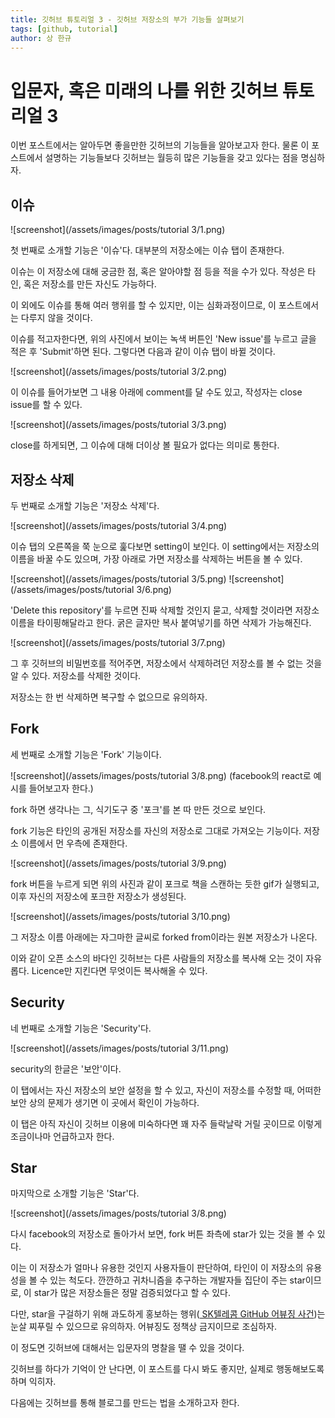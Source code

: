 ```yaml
---
title: 깃허브 튜토리얼 3 - 깃허브 저장소의 부가 기능들 살펴보기
tags: [github, tutorial]
author: 상 한규
---
```

# 입문자, 혹은 미래의 나를 위한 깃허브 튜토리얼 3

이번 포스트에서는 알아두면 좋을만한 깃허브의 기능들을 알아보고자 한다. 물론 이 포스트에서 설명하는 기능들보다 깃허브는 월등히 많은 기능들을 갖고 있다는 점을 명심하자.

## 이슈

![screenshot](/assets/images/posts/tutorial 3/1.png)

첫 번째로 소개할 기능은 '이슈'다. 대부분의 저장소에는 이슈 탭이 존재한다. 

이슈는 이 저장소에 대해 궁금한 점, 혹은 알아야할 점 등을 적을 수가 있다. 작성은 타인, 혹은 저장소를 만든 자신도 가능하다. 

이 외에도 이슈를 통해 여러 행위를 할 수 있지만, 이는 심화과정이므로, 이 포스트에서는 다루지 않을 것이다.

이슈를 적고자한다면, 위의 사진에서 보이는 녹색 버튼인 'New issue'를 누르고 글을 적은 후 'Submit'하면 된다. 그렇다면 다음과 같이 이슈 탭이 바뀔 것이다.

![screenshot](/assets/images/posts/tutorial 3/2.png)

이 이슈를 들어가보면 그 내용 아래에 comment를 달 수도 있고, 작성자는 close issue를 할 수 있다.

![screenshot](/assets/images/posts/tutorial 3/3.png)

close를 하게되면, 그 이슈에 대해 더이상 볼 필요가 없다는 의미로 통한다.

## 저장소 삭제

두 번째로 소개할 기능은 '저장소 삭제'다.

![screenshot](/assets/images/posts/tutorial 3/4.png)

이슈 탭의 오른쪽을 쭉 눈으로 훑다보면 setting이 보인다. 이 setting에서는 저장소의 이름을 바꿀 수도 있으며, 가장 아래로 가면 저장소를 삭제하는 버튼을 볼 수 있다.

![screenshot](/assets/images/posts/tutorial 3/5.png)
![screenshot](/assets/images/posts/tutorial 3/6.png)

'Delete this repository'를 누르면 진짜 삭제할 것인지 묻고, 삭제할 것이라면 저장소 이름을 타이핑해달라고 한다. 굵은 글자만 복사 붙여넣기를 하면 삭제가 가능해진다.

![screenshot](/assets/images/posts/tutorial 3/7.png)

그 후 깃허브의 비밀번호를 적어주면, 저장소에서 삭제하려던 저장소를 볼 수 없는 것을 알 수 있다. 저장소를 삭제한 것이다.

저장소는 한 번 삭제하면 복구할 수 없으므로 유의하자.

## Fork

세 번째로 소개할 기능은 'Fork' 기능이다.

![screenshot](/assets/images/posts/tutorial 3/8.png)
(facebook의 react로 예시를 들어보고자 한다.)

fork 하면 생각나는 그, 식기도구 중 '포크'를 본 따 만든 것으로 보인다.

fork 기능은 타인의 공개된 저장소를 자신의 저장소로 그대로 가져오는 기능이다. 저장소 이름에서 먼 우측에 존재한다.

![screenshot](/assets/images/posts/tutorial 3/9.png)

fork 버튼을 누르게 되면 위의 사진과 같이 포크로 책을 스캔하는 듯한 gif가 실행되고, 이후 자신의 저장소에 포크한 저장소가 생성된다. 

![screenshot](/assets/images/posts/tutorial 3/10.png)

그 저장소 이름 아래에는 자그마한 글씨로 forked from이라는 원본 저장소가 나온다.

이와 같이 오픈 소스의 바다인 깃허브는 다른 사람들의 저장소를 복사해 오는 것이 자유롭다. Licence만 지킨다면 무엇이든 복사해올 수 있다. 

## Security

네 번째로 소개할 기능은 'Security'다.

![screenshot](/assets/images/posts/tutorial 3/11.png)

security의 한글은 '보안'이다. 

이 탭에서는 자신 저장소의 보안 설정을 할 수 있고, 자신이 저장소를 수정할 때, 어떠한 보안 상의 문제가 생기면 이 곳에서 확인이 가능하다. 

이 탭은 아직 자신이 깃허브 이용에 미숙하다면 꽤 자주 들락날락 거릴 곳이므로 이렇게 조금이나마 언급하고자 한다.

## Star

마지막으로 소개할 기능은 'Star'다.

![screenshot](/assets/images/posts/tutorial 3/8.png)

다시 facebook의 저장소로 돌아가서 보면, fork 버튼 좌측에 star가 있는 것을 볼 수 있다. 

이는 이 저장소가 얼마나 유용한 것인지 사용자들이 판단하여, 타인이 이 저장소의 유용성을 볼 수 있는 척도다. 깐깐하고 귀차니즘을 추구하는 개발자들 집단이 주는 star이므로, 이 star가 많은 저장소들은 정말 검증되었다고 할 수 있다.

다만, star을 구걸하기 위해 과도하게 홍보하는 행위(<a href = "https://namu.wiki/w/%EB%A9%94%ED%83%80%ED%8A%B8%EB%A1%A0%20%EB%94%94%EC%8A%A4%EC%BB%A4%EB%B2%84%EB%A6%AC?from=SK%ED%85%94%EB%A0%88%EC%BD%A4%20GitHub%20%EC%96%B4%EB%B7%B0%EC%A7%95%20%EC%82%AC%EA%B1%B4"> SK텔레콤 GitHub 어뷰징 사건</a>)는 눈살 찌푸릴 수 있으므로 유의하자. 어뷰징도 정책상 금지이므로 조심하자.

이 정도면 깃허브에 대해서는 입문자의 명찰을 땔 수 있을 것이다. 

깃허브를 하다가 기억이 안 난다면, 이 포스트를 다시 봐도 좋지만, 실제로 행동해보도록 하며 익히자.

다음에는 깃허브를 통해 블로그를 만드는 법을 소개하고자 한다.